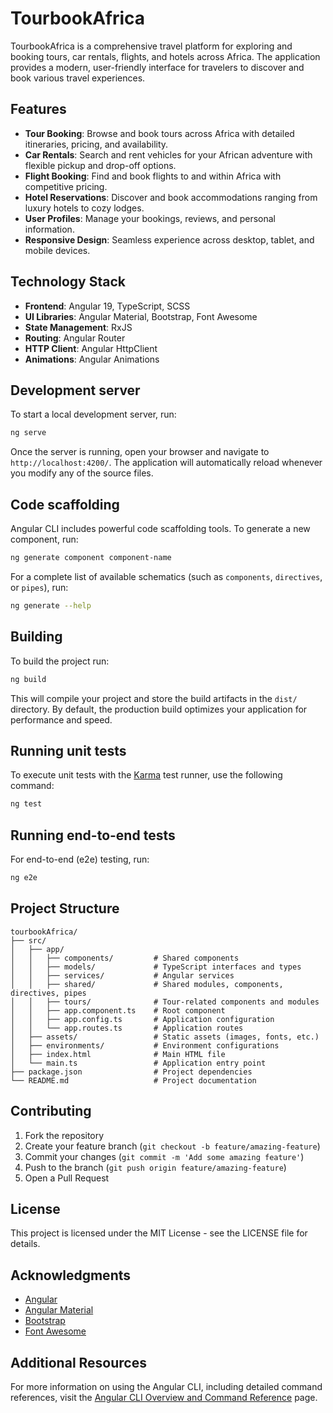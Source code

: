 # TourbookAfrica

TourbookAfrica is a comprehensive travel platform for exploring and booking tours, car rentals, flights, and hotels across Africa. The application provides a modern, user-friendly interface for travelers to discover and book various travel experiences.

## Features

- **Tour Booking**: Browse and book tours across Africa with detailed itineraries, pricing, and availability.
- **Car Rentals**: Search and rent vehicles for your African adventure with flexible pickup and drop-off options.
- **Flight Booking**: Find and book flights to and within Africa with competitive pricing.
- **Hotel Reservations**: Discover and book accommodations ranging from luxury hotels to cozy lodges.
- **User Profiles**: Manage your bookings, reviews, and personal information.
- **Responsive Design**: Seamless experience across desktop, tablet, and mobile devices.

## Technology Stack

- **Frontend**: Angular 19, TypeScript, SCSS
- **UI Libraries**: Angular Material, Bootstrap, Font Awesome
- **State Management**: RxJS
- **Routing**: Angular Router
- **HTTP Client**: Angular HttpClient
- **Animations**: Angular Animations

## Development server

To start a local development server, run:

```bash
ng serve
```

Once the server is running, open your browser and navigate to `http://localhost:4200/`. The application will automatically reload whenever you modify any of the source files.

## Code scaffolding

Angular CLI includes powerful code scaffolding tools. To generate a new component, run:

```bash
ng generate component component-name
```

For a complete list of available schematics (such as `components`, `directives`, or `pipes`), run:

```bash
ng generate --help
```

## Building

To build the project run:

```bash
ng build
```

This will compile your project and store the build artifacts in the `dist/` directory. By default, the production build optimizes your application for performance and speed.

## Running unit tests

To execute unit tests with the [Karma](https://karma-runner.github.io) test runner, use the following command:

```bash
ng test
```

## Running end-to-end tests

For end-to-end (e2e) testing, run:

```bash
ng e2e
```

## Project Structure

```
tourbookAfrica/
├── src/
│   ├── app/
│   │   ├── components/         # Shared components
│   │   ├── models/             # TypeScript interfaces and types
│   │   ├── services/           # Angular services
│   │   ├── shared/             # Shared modules, components, directives, pipes
│   │   ├── tours/              # Tour-related components and modules
│   │   ├── app.component.ts    # Root component
│   │   ├── app.config.ts       # Application configuration
│   │   └── app.routes.ts       # Application routes
│   ├── assets/                 # Static assets (images, fonts, etc.)
│   ├── environments/           # Environment configurations
│   ├── index.html              # Main HTML file
│   └── main.ts                 # Application entry point
├── package.json                # Project dependencies
└── README.md                   # Project documentation
```

## Contributing

1. Fork the repository
2. Create your feature branch (`git checkout -b feature/amazing-feature`)
3. Commit your changes (`git commit -m 'Add some amazing feature'`)
4. Push to the branch (`git push origin feature/amazing-feature`)
5. Open a Pull Request

## License

This project is licensed under the MIT License - see the LICENSE file for details.

## Acknowledgments

- [Angular](https://angular.io/)
- [Angular Material](https://material.angular.io/)
- [Bootstrap](https://getbootstrap.com/)
- [Font Awesome](https://fontawesome.com/)

## Additional Resources

For more information on using the Angular CLI, including detailed command references, visit the [Angular CLI Overview and Command Reference](https://angular.dev/tools/cli) page.
